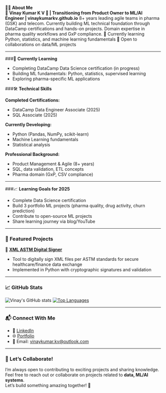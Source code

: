 👨‍💻 **About Me**  
🚀 **Vinay Kumar K V 👋 | Transitioning from Product Owner to ML/AI Engineer | vinaykumarkv.github.io** 
8+ years leading agile teams in pharma (GSK) and telecom. Currently building ML technical foundation through DataCamp certifications and hands-on projects. Domain expertise in pharma quality workflows and GxP compliance.
🌱 Currently learning Python, statistics, and machine learning fundamentals
🤝 Open to collaborations on data/ML projects

---

###🌱 **Currently Learning**
- Completing DataCamp Data Science certification (in progress)
- Building ML fundamentals: Python, statistics, supervised learning
- Exploring pharma-specific ML applications

###🛠️ **Technical Skills**

**Completed Certifications:**
- DataCamp Data Engineer Associate (2025)
- SQL Associate (2025)

**Currently Developing:**
- Python (Pandas, NumPy, scikit-learn)
- Machine Learning fundamentals
- Statistical analysis

**Professional Background:**
- Product Management & Agile (8+ years)
- SQL, data validation, ETL concepts
- Pharma domain (GxP, CSV compliance)
---

###📈 **Learning Goals for 2025**
- Complete Data Science certification
- Build 3 portfolio ML projects (pharma quality, drug activity, churn prediction)
- Contribute to open-source ML projects
- Share learning journey via blog/YouTube

---
### 🌟 **Featured Projects**

📌 **[XML ASTM Digital Signer](https://github.com/vinaykumarkv/XMLDigSignerASTM_Python)**  
- Tool to digitally sign XML files per ASTM standards for secure healthcare/finance data exchange
- Implemented in Python with cryptographic signatures and validation

---

### 📈 **GitHub Stats**
![Vinay's GitHub stats](https://github-readme-stats.vercel.app/api?username=vinaykumarkv&show_icons=true&theme=radical)
[![Top Languages](https://github-readme-stats.vercel.app/api/top-langs/?username=vinaykumarkv&layout=compact&theme=radical)](https://github.com/vinaykumarkv)

---

### 📬 **Connect With Me**
- 💼 [LinkedIn](https://www.linkedin.com/in/vinay-kumar-k-v)  
- 🌐 [Portfolio](https://vinaykumarkv.github.io)  
- 📧 Email: [vinaykumar.kv@outlook.com](mailto:vinaykumar.kv@outlook.com)  

---

### 🤝 **Let’s Collaborate!**
I’m always open to contributing to exciting projects and sharing knowledge. Feel free to reach out or collaborate on projects related to **data, ML/AI systems**.  
Let’s build something amazing together! 🚀
